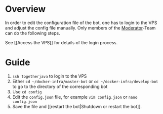 # Overview

In order to edit the configuration file of the bot, one has to login to the VPS and adjust the config file manually. Only members of the [Moderator](https://github.com/orgs/Together-Java/teams/moderators)-Team can do the following steps.

See [[Access the VPS]] for details of the login process.

# Guide

1. `ssh togetherjava` to login to the VPS
2. Either `cd ~/docker-infra/master-bot` or `cd ~/docker-infra/develop-bot` to go to the directory of the corresponding bot
3. Use `cd config`
4. Edit the `config.json` file, for example `vim config.json` or `nano config.json`
4. Save the file and [[restart the bot|Shutdown or restart the bot]].
